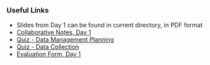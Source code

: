 ### Useful Links

- Slides from Day 1 can be found in current directory, in PDF format
- [Collaborative Notes, Day 1](https://docs.google.com/document/d/15CAKrzOk4Yl4p3jkPeyI4Utnn7eilL2y1M1gkeNcKls/edit#)
- [Quiz - Data Management Planning](https://forms.gle/vVCBu3GgEGpLMDwx7)
- [Quiz - Data Collection](https://forms.gle/1QSgXdhtfQWpNrJDA)
- [Evaluation Form, Day 1](https://nettskjema.no/user/form/preview.html?id=272526#/)
